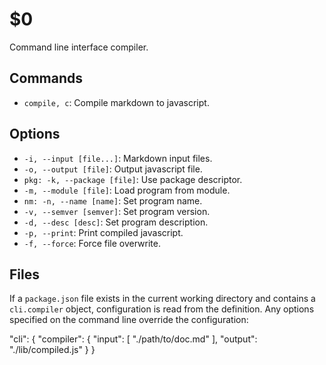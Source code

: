 $0
==

Command line interface compiler.

## Commands

* `compile, c`: Compile markdown to javascript.

## Options

* `-i, --input [file...]`: Markdown input files.
* `-o, --output [file]`: Output javascript file.
* `pkg: -k, --package [file]`: Use package descriptor.
* `-m, --module [file]`: Load program from module.
* `nm: -n, --name [name]`: Set program name.
* `-v, --semver [semver]`: Set program version.
* `-d, --desc [desc]`: Set program description.
* `-p, --print`: Print compiled javascript.
* `-f, --force`: Force file overwrite.

## Files

If a `package.json` file exists in the current working directory and contains a `cli.compiler` object, configuration is read from the definition. Any options specified on the command line override the configuration:

"cli": {
  "compiler": {
    "input": [
      "./path/to/doc.md"
    ],
    "output": "./lib/compiled.js"
  }
}
